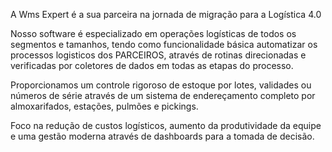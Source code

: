 A Wms Expert é a sua parceira na jornada de migração para a Logística 4.0

Nosso software é especializado em operações logísticas de todos os segmentos e tamanhos, tendo como funcionalidade básica automatizar os processos logisticos dos PARCEIROS, através de rotinas direcionadas e verificadas por coletores de dados em todas as etapas do processo. 

Proporcionamos um controle rigoroso de estoque por lotes, validades ou números de série através de um sistema de endereçamento completo por almoxarifados, estações, pulmões e pickings.

Foco na redução de custos logísticos, aumento da produtividade da equipe e uma gestão moderna através de dashboards para a tomada de decisão.

